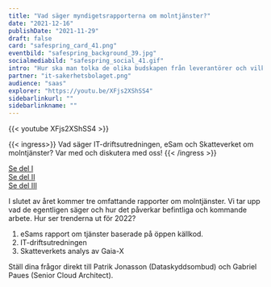 ```yaml
---
title: "Vad säger myndigets­rapporterna om molntjänster?"
date: "2021-12-16"
publishDate: "2021-11-29"
draft: false
card: "safespring_card_41.png"
eventbild: "safespring_background_39.jpg"
socialmediabild: "safespring_social_41.gif"
intro: "Hur ska man tolka de olika budskapen från leverantörer och vilka praktiska metoder kan bolag redan nu börja jobba med utan att behöva byta molntjänst helt och hållet?"
partner: "it-sakerhetsbolaget.png"
audience: "saas"
explorer: "https://youtu.be/XFjs2XShSS4"
sidebarlinkurl: ""
sidebarlinkname: ""
---
```


{{< youtube XFjs2XShSS4 >}}

{{< ingress>}}
Vad säger IT-driftsutredningen, eSam och Skatteverket om molntjänster? Var med och diskutera med oss!
{{< /ingress >}}

<a href="/webinar/fireside-chat-it-sakerhetsbolaget/">Se del I</a><br>
<a href="/webinar/second-fireside-chat-it-sakerhetsbolaget/">Se del II</a><br>
<a href="/webinar/third-fireside-chat-it-sakerhetsbolaget/">Se del III</a>

I slutet av året kommer tre omfattande rapporter om molntjänster. Vi tar upp vad de egentligen säger och hur det påverkar befintliga och kommande arbete. Hur ser trenderna ut för 2022?

1. eSams rapport om tjänster baserade på öppen källkod.
2. IT-driftsutredningen
3. Skatteverkets analys av Gaia-X

Ställ dina frågor direkt till Patrik Jonasson (Dataskyddsombud) och Gabriel Paues (Senior Cloud Architect).
